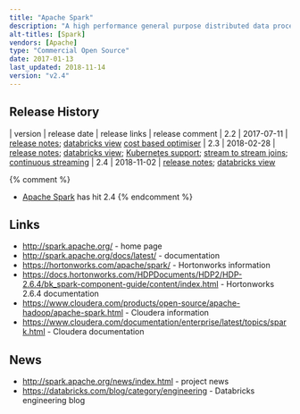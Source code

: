 ```yaml
---
title: "Apache Spark"
description: "A high performance general purpose distributed data processing engine based on directed acyclic graphs that primarily runs in memory, but can spill to disk if required, and which supports processing applications written in Java, Scala, Python and R (SparkR).  Includes a number of sub-projects that support more specialised analytics including Spark SQL (batch and streaming analytics using declarative logic over structured data), Spark Streaming (micro-batch stream processing), MLlib (machine learning) and GraphX (graph analytics).  Requires a cluster manager (YARN, EC2, Kubernetes and Mesos are supported as well as standalone clusters) and can access data in a wide range of technologies (including HDFS, other Hadoop data sources, relational databases and NoSQL databases).  An Apache project, originally started at UC Berkley in 2009, open sourced in 2010, and donated to the Apache foundation in June 2013, graduating in February 2014.  v1.0 was released in May 2014, with a v2.0 release in July 2016.  Java based, with development led by Databricks (who sell a Spark hosted service), and with commercial support available as part of most Hadoop distributions."
alt-titles: [Spark]
vendors: [Apache]
type: "Commercial Open Source"
date: 2017-01-13
last_updated: 2018-11-14
version: "v2.4"
---
```

## Release History

| version | release date | release links | release comment
| 2.2 | 2017-07-11 | [release notes](http://spark.apache.org/releases/spark-release-2-2-0.html); [databricks view](https://databricks.com/blog/2017/07/11/introducing-apache-spark-2-2.html) [cost based optimiser](https://databricks.com/blog/2017/08/31/cost-based-optimizer-in-apache-spark-2-2.html)
| 2.3 | 2018-02-28 | [release notes](http://spark.apache.org/releases/spark-release-2-3-0.html); [databricks view](https://databricks.com/blog/2018/02/28/introducing-apache-spark-2-3.html); [Kubernetes support](https://databricks.com/blog/2018/03/06/apache-spark-2-3-with-native-kubernetes-support.html); [stream to stream joins](https://databricks.com/blog/2018/03/13/introducing-stream-stream-joins-in-apache-spark-2-3.html); [continuous streaming](https://databricks.com/blog/2018/03/20/low-latency-continuous-processing-mode-in-structured-streaming-in-apache-spark-2-3-0.html)
| 2.4 | 2018-11-02 | [release notes](http://spark.apache.org/releases/spark-release-2-4-0.html); [databricks view](https://databricks.com/blog/2018/11/08/introducing-apache-spark-2-4.html)

{% comment %}
* [Apache Spark](/technologies/apache-spark/) has hit 2.4
{% endcomment %}

## Links

* <http://spark.apache.org/> - home page
* <http://spark.apache.org/docs/latest/> - documentation
* <https://hortonworks.com/apache/spark/> - Hortonworks information
* <https://docs.hortonworks.com/HDPDocuments/HDP2/HDP-2.6.4/bk_spark-component-guide/content/index.html> - Hortonworks 2.6.4 documentation
* <https://www.cloudera.com/products/open-source/apache-hadoop/apache-spark.html> - Cloudera information
* <https://www.cloudera.com/documentation/enterprise/latest/topics/spark.html> - Cloudera documentation

## News

* <http://spark.apache.org/news/index.html> - project news
* <https://databricks.com/blog/category/engineering> - Databricks engineering blog